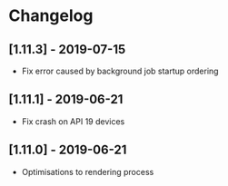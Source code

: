 # Changelog

## [1.11.3] - 2019-07-15
- Fix error caused by background job startup ordering

## [1.11.1] - 2019-06-21
- Fix crash on API 19 devices

## [1.11.0] - 2019-06-21
- Optimisations to rendering process
